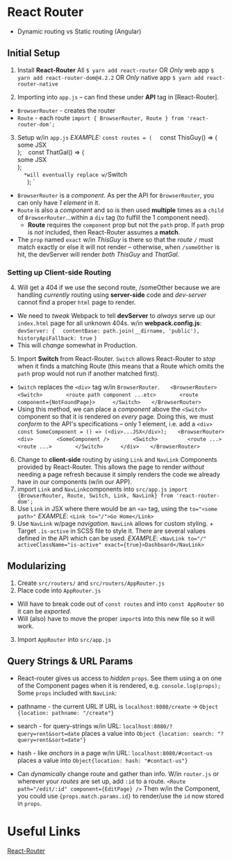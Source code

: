 # React Router
+ Dynamic routing vs Static routing (Angular)

## Initial Setup
1. Install **React-Router**
  All `$ yarn add react-router` OR
  *Only* web app `$ yarn add react-router-dom@4.2.2` OR 
  *Only* native app `$ yarn add react-router-native`

2. Importing into `app.js` – can find these under **API** tag in [React-Router].
  + `BrowserRouter` - creates the router
  + `Route` - each route
  `import { BrowserRouter, Route } from 'react-router-dom';`

3. Setup w/in `app.js`
  *EXAMPLE:* `const routes = ( 
`    const ThisGuy() => ( <div>some JSX</div>); `
`    const ThatGal() => ( <div>some JSX</div>); `
`    <BrowserRouter> `
`      <div> `  *will eventually replace w/`Switch`
`        <route path="/" component={ThisGuy} exact={true} /> `
`        <route path="/someOther" component={ThatGal} /> `
`      </div> `
`    </BrowserRouter> `
`  ); `
  + `BrowserRouter` is a *component*. As per the API for `BrowserRouter`, you can only have *1 element* in it. 
  + `Route` is also a *component* and so is then used **multiple** times as a `child` of `BrowserRouter`...within a `div` tag (to fulfill the 1 component need).
    + **Route** requires the `component` prop but not the `path` prop. If `path` prop is *not* included, then React-Router assumes a **match**.
  + The `prop` named `exact` w/in *ThisGuy* is there so that the *route* `/` must match exactly or else it will not render – otherwise, when `/someOther` is hit, the devServer will render *both* *ThisGuy* and *ThatGal*.

### Setting up Client-side Routing

4. Will get a 404 if we use the second route, /someOther because we are handling *currently* routing using **server-side** code and *dev-server* cannot find a proper `html` page to render.
  + We need to *tweak* Webpack to tell **devServer** to *always* serve up our `index.html` page for all unknown 404s.
  w/in **webpack.config.js**: 
    ` devServer: { `
    `   contentBase: path.join(__dirname, 'public'), `
    `   historyApiFallback: true`
    `} `
  + This will *change* somewhat in Production.

5. Import **Switch** from React-Router. `Switch` allows React-Router to *stop* when it finds a matching Route (this means that a Route which omits the `path` prop would not run if another matched first).
  + `Switch` replaces the `<div>` tag w/in `BrowserRouter`.
`    <BrowserRouter> `
`      <Switch> `
`        <route path component ...etc> `
`        <route component={NotFoundPage}> `
`      </Switch> `
`    </BrowserRouter> `
  + Using this method, we can place a *component* above the `<Switch>` component so that it is rendered on *every* page. Doing this, we must *conform* to the API's specifications – only 1 element, i.e. add a `<div>`
`    const SomeComponent = () => (<div>...JSX</div>); `
`    <BrowserRouter> `
`      <div> `
`        <SomeComponent /> `
`        <Switch> `
`          <route ...> `
`          <route ...> `
`        </Switch> `
`      </div> `
`    </BrowserRouter> `

6. Change to **client-side** routing by using `Link` and `NavLink` Components provided by React-Router. This allows the page to render *without* needing a page refresh because it simply renders the code we already have in our components (w/in our APP).
  1. import `Link` and `NavLink`components into `src/app.js`
    `import {BrowserRouter, Route, Switch, Link, NavLink} from 'react-router-dom'; `
  2. Use `Link` in JSX where there would be an `<a>` tag, using the `to="<some path>"`
    *EXAMPLE*: 
    `<Link to="/">Go Home</Link>` 
  3. Use `NavLink` w/page *navigation*. `NavLink` allows for custom styling.
    + Target `.is-active` in SCSS file to style it. There are several values defined in the API which can be used.
      *EXAMPLE*: 
      `<NavLink to="/" activeClassName="is-active" exact={true}>Dashboard</NavLink>`

## Modularizing
1. Create `src/routers/` and `src/routers/AppRouter.js`
2. Place code into `AppRouter.js`
  + Will have to break code out of `const routes` and into `const AppRouter` so it can be *exported*.
  + Will (also) have to move the proper `import`s into this new file so it will work.
3. Import `AppRouter` into `src/app.js`

## Query Strings & URL Params
+ React-router gives us access to *hidden* `props`. See them using a on one of the Component pages when it is rendered, e.g. `console.log(props);`
Some `props` included with `NavLink`:

+ pathname - the current URL
  If URL is `localhost:8080/create` ->
  `Object {location: pathname: "/create"}`
+ search - for query-strings
  w/in URL: `localhost:8080/?query=rent&sort=date` places a value into `Object {location: search: "?query=rent&sort=date"}`
+ hash - like *anchors* in a page
  w/in URL: `localhost:8080/#contact-us` places a value into `Object{location: hash: "#contact-us"}`
+ Can *dynamically* change route and gather than info. W/in `router.js` or wherever your *routes* are set up, add `:id` to a route.
  `<Route path="/edit/:id" component={EditPage} />`
Then w/in the Component, you could use `{props.match.params.id}` to render/use the `id` now stored in `props`.

# Useful Links
[React-Router](reacttraining.com/react-router/web/guides/philosophy)